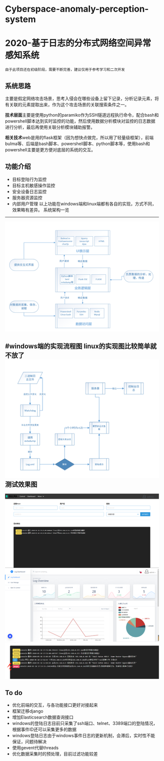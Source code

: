 # Cyberspace-anomaly-perception-system
2020-基于日志的分布式网络空间异常感知系统
===================================
    由于此项目还在初级阶段，需要不断完善，建议仅用于参考学习和二次开发
系统思路
----
主要是假定网络攻击场景，思考入侵会在哪些设备上留下记录，分析记录元素，将有关联的元素提取出来，作为这个攻击场景的关联搜索条件之一。

**技术层面**主要是使用python的paramiko作为SSH隧道远程执行命令，配合bash和powershell脚本达到实时监控的功能，然后使用数据分析模块对监控的日志数据进行分析，最后再使用关联分析模块辅助报警。

**相关技术**web是用的flask框架（因为想快点做完，所以用了轻量级框架），前端bulma等、后端是bash脚本、powershell脚本、python脚本等，使用bash和powershell主要是更方便对底层的系统的交互。

功能介绍
----
* 目标登陆行为监控
* 目标主机敏感操作监控
* 安全设备日志监控
* 服务器资源监控
* 内部用户管理
以上功能在windows端和linux端都有各自的实现，方式不同，效果略有差异。
系统架构一览
---
![image](https://github.com/a13202026257/Cyberspace-anomaly-perception-system/blob/master/jpg/jiagou.png)

#windows端的实现流程图
    linux的实现图比较简单就不放了
![image](https://github.com/a13202026257/Cyberspace-anomaly-perception-system/blob/master/jpg/denglu-windows.png)
测试效果图
----
![image](https://github.com/a13202026257/Cyberspace-anomaly-perception-system/blob/master/jpg/control.png)
![image](https://github.com/a13202026257/Cyberspace-anomaly-perception-system/blob/master/jpg/dashboard.png)
![image](https://github.com/a13202026257/Cyberspace-anomaly-perception-system/blob/master/jpg/result.png)

To do
----
* 优化前端的交互，与各功能接口更好对接起来
* 框架迁移django
* 增加Elasticsearch数据查询接口
* windows的登陆日志目前只采集了ssh端口、telnet、3389端口的登陆情况，根据事件ID还可以采集更多的数据
* windows登陆日志由于windows事件日志的更新机制，会滞后，实时性不能保证，问题待解决
* 使用gevent代替threads
* 优化数据采集时的预处理，目前过滤功能较差

